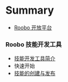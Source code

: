 # Summary

* [Roobo 开放平台](README.md)

### Roobo 技能开发工具
 * [技能开发工具简介]((2-RosAiDocument/1-SkillsKit/platform-introduction.md))
 * 快速开始
  * [技能的创建与发布](2-RosAiDocument/1-SkillsKit/getting-started/creat-and-publish.md)
